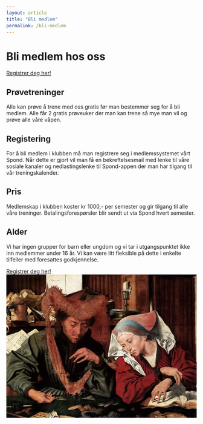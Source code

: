 ```yaml
---
layout: article
title: "Bli medlem"
permalink: /bli-medlem
---
```


# Bli medlem hos oss

<p class="center-text">
    <a class="button-link" href="https://club.spond.com/landing/signup/frieduellister/form/A49B30787C2946E19D157A768DCF9091">Registrer deg her!</a>
</p>

## Prøvetreninger

Alle kan prøve å trene med oss gratis før man bestemmer seg for å bli medlem. Alle får 2 gratis prøveuker der man kan trene så mye man vil og prøve alle våre våpen.

## Registering

For å bli medlem i klubben må man registrere seg i medlemssystemet vårt Spond. Når dette er gjort vil man få en bekreftelsesmail med lenke til våre sosiale kanaler og nedlastingslenke til Spond-appen der man har tilgang til vår treningskalender.

## Pris

Medlemskap i klubben koster kr 1000,- per semester og gir tilgang til alle våre treninger. Betalingsforespørsler blir sendt ut via Spond hvert semester.

## Alder

Vi har ingen grupper for barn eller ungdom og vi tar i utgangspunktet ikke inn medlemmer under 16 år. Vi kan være litt fleksible på dette i enkelte tilfeller med foresattes godkjennelse.

<div class="center-text spacing-4">
    <a class="button-link" href="https://club.spond.com/landing/signup/frieduellister/form/A49B30787C2946E19D157A768DCF9091">Registrer deg her!</a>
</div>

<img alt="Bilde fra renessansen av pengevekslere" src="/assets/images/pengeveksler.webp" class="wide-image">
